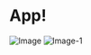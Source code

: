 # App!
![Image](https://user-images.githubusercontent.com/103090046/162094431-729db749-a3e7-448e-91fd-b5fea5890f15.png)
![Image-1](https://user-images.githubusercontent.com/103090046/162094457-14ddd0d5-c23f-445b-a705-97a872f4a5d4.png)
